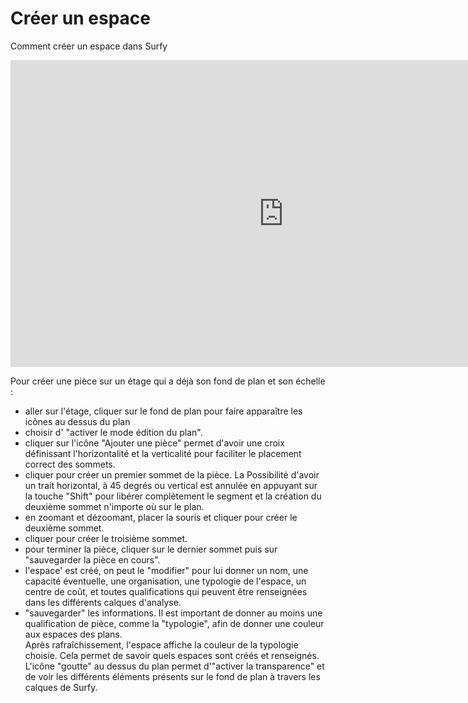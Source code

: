 # Créer un espace

Comment créer un espace dans Surfy

<iframe width="873" height="491" src="https://www.youtube.com/embed/9A0XQaxj6hA" title="Création de pièce dans Surfy" frameborder="0" allow="accelerometer; autoplay; clipboard-write; encrypted-media; gyroscope; picture-in-picture; web-share" allowfullscreen></iframe>

Pour créer une pièce sur un étage qui a déjà son fond de plan et son échelle :
-   aller sur l'étage, cliquer sur le fond de plan pour faire apparaître les icônes au dessus du plan
-   choisir d' "activer le mode édition du plan".
-   cliquer sur l'icône "Ajouter une pièce" permet d'avoir une croix définissant l'horizontalité et la verticalité pour faciliter le placement correct des sommets.
-   cliquer pour créer un premier sommet de la pièce. La Possibilité d'avoir un trait horizontal, à 45 degrés ou vertical est annulée en appuyant sur la touche "Shift" pour libérer complètement le segment et la création du deuxième sommet n'importe où sur le plan.
-   en zoomant et dézoomant, placer la souris et cliquer pour créer le deuxième sommet.
-   cliquer pour créer le troisième sommet.
-   pour terminer la pièce, cliquer sur le dernier sommet puis sur "sauvegarder la pièce en cours".
-   l'espace' est créé, on peut le "modifier" pour lui donner un nom, une capacité éventuelle, une organisation, une typologie de l'espace, un centre de coût, et toutes qualifications qui peuvent être renseignées dans les différents calques d'analyse.
-   "sauvegarder" les informations. 
Il est important de donner au moins une qualification de pièce, comme la "typologie", afin de donner une couleur aux espaces des plans.  
Après rafraîchissement, l'espace affiche la couleur de la typologie choisie. Cela permet de savoir quels espaces sont créés et  renseignés. L'icône "goutte" au dessus du plan permet d'"activer la transparence" et de voir les différents éléments présents sur le fond de plan à travers les calques de Surfy.